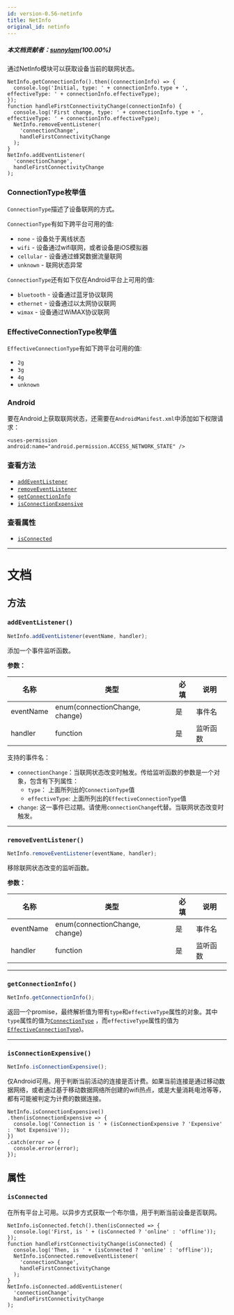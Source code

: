 ```yaml
---
id: version-0.56-netinfo
title: NetInfo
original_id: netinfo
---
```

##### 本文档贡献者：[sunnylqm](https://github.com/search?q=sunnylqm%40qq.com+in%3Aemail&type=Users)(100.00%)

通过NetInfo模块可以获取设备当前的联网状态。

```
NetInfo.getConnectionInfo().then((connectionInfo) => {
  console.log('Initial, type: ' + connectionInfo.type + ', effectiveType: ' + connectionInfo.effectiveType);
});
function handleFirstConnectivityChange(connectionInfo) {
  console.log('First change, type: ' + connectionInfo.type + ', effectiveType: ' + connectionInfo.effectiveType);
  NetInfo.removeEventListener(
    'connectionChange',
    handleFirstConnectivityChange
  );
}
NetInfo.addEventListener(
  'connectionChange',
  handleFirstConnectivityChange
);
```

### ConnectionType枚举值

`ConnectionType`描述了设备联网的方式。

`ConnectionType`有如下跨平台可用的值:

* `none` - 设备处于离线状态
* `wifi` - 设备通过wifi联网，或者设备是iOS模拟器
* `cellular` - 设备通过蜂窝数据流量联网
* `unknown` - 联网状态异常

`ConnectionType`还有如下仅在Android平台上可用的值:

* `bluetooth` - 设备通过蓝牙协议联网
* `ethernet` - 设备通过以太网协议联网
* `wimax` - 设备通过WiMAX协议联网

### EffectiveConnectionType枚举值

`EffectiveConnectionType`有如下跨平台可用的值:

* `2g`
* `3g`
* `4g`
* `unknown`

### Android

要在Android上获取联网状态，还需要在`AndroidManifest.xml`中添加如下权限请求：

`<uses-permission android:name="android.permission.ACCESS_NETWORK_STATE" />`

### 查看方法

* [`addEventListener`](netinfo.md#addeventlistener)
* [`removeEventListener`](netinfo.md#removeeventlistener)
* [`getConnectionInfo`](netinfo.md#getconnectioninfo)
* [`isConnectionExpensive`](netinfo.md#isconnectionexpensive)

### 查看属性

* [`isConnected`](netinfo.md#isconnected)

---

# 文档

## 方法

### `addEventListener()`

```javascript
NetInfo.addEventListener(eventName, handler);
```

添加一个事件监听函数。

**参数：**

| 名称      | 类型                           | 必填 | 说明                   |
| --------- | ------------------------------ | ---- | ---------------------- |
| eventName | enum(connectionChange, change) | 是   | 事件名 |
| handler   | function                       | 是   | 监听函数     |

支持的事件名：

* `connectionChange`：当联网状态改变时触发。传给监听函数的参数是一个对象，包含有下列属性：
  * `type`： 上面所列出的`ConnectionType`值
  * `effectiveType`: 上面所列出的`EffectiveConnectionType`值
* `change`: 这一事件已过期。请使用`connectionChange`代替。当联网状态改变时触发。

---

### `removeEventListener()`

```javascript
NetInfo.removeEventListener(eventName, handler);
```

移除联网状态改变的监听函数。

**参数：**

| 名称      | 类型                           | 必填 | 说明                   |
| --------- | ------------------------------ | ---- | ---------------------- |
| eventName | enum(connectionChange, change) | 是   | 事件名 |
| handler   | function                       | 是   | 监听函数     |

---

### `getConnectionInfo()`

```javascript
NetInfo.getConnectionInfo();
```

返回一个promise，最终解析值为带有`type`和`effectiveType`属性的对象。其中`type`属性的值为[`ConnectionType`](netinfo.md#connectiontype-enum) ，而`effectiveType`属性的值为[`EffectiveConnectionType`](netinfo.md#effectiveconnectiontype-enum))。

---

### `isConnectionExpensive()`

```javascript
NetInfo.isConnectionExpensive();
```

仅Android可用。用于判断当前活动的连接是否计费。如果当前连接是通过移动数据网络，或者通过基于移动数据网络所创建的wifi热点，或是大量消耗电池等等，都有可能被判定为计费的数据连接。

```
NetInfo.isConnectionExpensive()
.then(isConnectionExpensive => {
  console.log('Connection is ' + (isConnectionExpensive ? 'Expensive' : 'Not Expensive'));
})
.catch(error => {
  console.error(error);
});
```

## 属性

### `isConnected`

在所有平台上可用。以异步方式获取一个布尔值，用于判断当前设备是否联网。

```
NetInfo.isConnected.fetch().then(isConnected => {
  console.log('First, is ' + (isConnected ? 'online' : 'offline'));
});
function handleFirstConnectivityChange(isConnected) {
  console.log('Then, is ' + (isConnected ? 'online' : 'offline'));
  NetInfo.isConnected.removeEventListener(
    'connectionChange',
    handleFirstConnectivityChange
  );
}
NetInfo.isConnected.addEventListener(
  'connectionChange',
  handleFirstConnectivityChange
);
```
